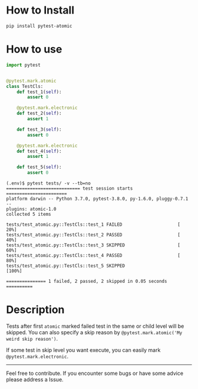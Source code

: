 # How to Install
`pip install pytest-atomic`

# How to use
```python
import pytest


@pytest.mark.atomic
class TestCls:
    def test_1(self):
        assert 0

    @pytest.mark.electronic
    def test_2(self):
        assert 1

    def test_3(self):
        assert 0

    @pytest.mark.electronic
    def test_4(self):
        assert 1

    def test_5(self):
        assert 0
```
```
(.env)$ pytest tests/ -v --tb=no
============================ test session starts =======================
platform darwin -- Python 3.7.0, pytest-3.8.0, py-1.6.0, pluggy-0.7.1 --
plugins: atomic-1.0
collected 5 items

tests/test_atomic.py::TestCls::test_1 FAILED                     [ 20%]
tests/test_atomic.py::TestCls::test_2 PASSED                     [ 40%]
tests/test_atomic.py::TestCls::test_3 SKIPPED                    [ 60%]
tests/test_atomic.py::TestCls::test_4 PASSED                     [ 80%]
tests/test_atomic.py::TestCls::test_5 SKIPPED                    [100%]

=============== 1 failed, 2 passed, 2 skipped in 0.05 seconds ==========
```
# Description
Tests after first `atomic` marked failed test in the same or child level will be skipped.
You can also specify a skip reason by `@pytest.mark.atomic('My weird skip reason')`.

If some test in skip level you want execute, you can easily mark `@pytest.mark.electronic`.
___

Feel free to contribute. If you encounter some bugs or have some advice please address a Issue.
